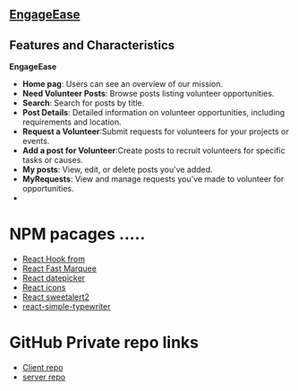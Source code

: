 ## [EngageEase](https://volunteer-management-6ebc4.web.app)


## Features and Characteristics

**EngageEase**
- **Home pag**: Users can see an overview of our mission.
- **Need Volunteer Posts**: Browse posts listing volunteer opportunities.
- **Search**: Search for posts by title.
- **Post Details**: Detailed information on volunteer opportunities, including requirements and location.
- **Request a Volunteer**:Submit requests for volunteers for your projects or events.
- **Add a post for Volunteer**:Create posts to recruit volunteers for specific tasks or causes.
- **My posts**:  View, edit, or delete posts you've added.
- **MyRequests**:  View and manage requests you've made to volunteer for opportunities.
- 


# NPM pacages .....
- [React Hook from](https://react-hook-form.com)
- [React Fast Marquee](https://www.react-fast-marquee.com)
- [React datepicker](https://reactdatepicker.com)
- [React icons](https://react-icons.github.io/react-icons)
- [React sweetalert2](https://sweetalert2.github.io)
- [react-simple-typewriter](https://github.com/awran5/react-simple-typewriter)




# GitHub Private repo links
- [Client repo](https://github.com/Porgramming-Hero-web-course/b9a11-client-side-w3rashed.git)
- [server repo](https://github.com/Porgramming-Hero-web-course/b9a11-server-side-w3rashed.git)
